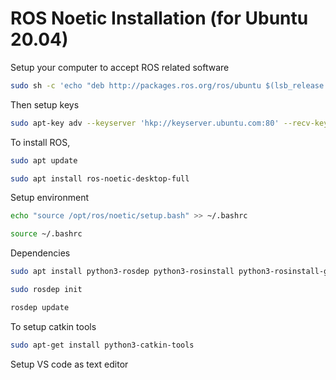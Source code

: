# ROS Noetic Installation (for Ubuntu 20.04)

Setup your computer to accept ROS related software

```sh
sudo sh -c 'echo "deb http://packages.ros.org/ros/ubuntu $(lsb_release -sc) main" > /etc/apt/sources.list.d/ros-latest.list'
```

Then setup keys

```sh
sudo apt-key adv --keyserver 'hkp://keyserver.ubuntu.com:80' --recv-key C1CF6E31E6BADE8868B172B4F42ED6FBAB17C654
```

To install ROS, 

```sh
sudo apt update
```

```sh
sudo apt install ros-noetic-desktop-full
```

Setup environment

```sh
echo "source /opt/ros/noetic/setup.bash" >> ~/.bashrc
```

```sh
source ~/.bashrc
```

Dependencies

```sh
sudo apt install python3-rosdep python3-rosinstall python3-rosinstall-generator python3-wstool build-essential
```

```sh
sudo rosdep init
```

```sh
rosdep update
```

To setup catkin tools
```sh
sudo apt-get install python3-catkin-tools
```


Setup VS code as text editor
